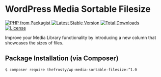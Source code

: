 # WordPress Media Sortable Filesize

[![PHP from Packagist](https://img.shields.io/packagist/php-v/thefrosty/wp-media-sortable-filesize.svg)]()
[![Latest Stable Version](https://img.shields.io/packagist/v/thefrosty/wp-media-sortable-filesize.svg)](https://packagist.org/packages/thefrosty/wp-media-sortable-filesize)
[![Total Downloads](https://img.shields.io/packagist/dt/thefrosty/wp-media-sortable-filesize.svg)](https://packagist.org/packages/thefrosty/wp-media-sortable-filesize)
[![License](https://img.shields.io/packagist/l/thefrosty/wp-media-sortable-filesize.svg)](https://packagist.org/thefrosty/wp-media-sortable-filesize)

Improve your Media Library functionality by introducing a new column that showcases the sizes of files.

## Package Installation (via Composer)

`$ composer require thefrosty/wp-media-sortable-filesize:^1.0`
